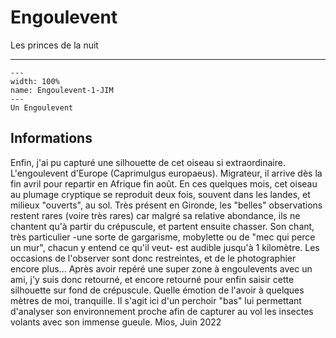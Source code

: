 # Engoulevent

<p class="emphase">Les princes de la nuit</p>

***

```{figure} Docs/Engoulevent-1-JIM.jpg
---
width: 100%
name: Engoulevent-1-JIM
---
Un Engoulevent
```


## Informations



Enfin, j'ai pu capturé une silhouette de cet oiseau si extraordinaire.
L'engoulevent d'Europe (Caprimulgus europaeus).
Migrateur, il arrive dès la fin avril pour repartir en Afrique fin août. En ces quelques mois, cet oiseau au plumage cryptique se reproduit deux fois, souvent dans les landes, et milieux "ouverts", au sol.
Très présent en Gironde, les "belles" observations restent rares (voire très rares) car malgré sa relative abondance, ils ne chantent qu'à partir du crépuscule, et partent ensuite chasser.
Son chant, très particulier -une sorte de gargarisme, mobylette ou de "mec qui perce un mur", chacun y entend ce qu'il veut- est audible jusqu'à 1 kilomètre.
Les occasions de l'observer sont donc restreintes, et de le photographier encore plus...
Après avoir repéré une super zone à engoulevents avec un ami, j'y suis donc retourné, et encore retourné pour enfin saisir cette silhouette sur fond de crépuscule. Quelle émotion de l'avoir à quelques mètres de moi, tranquille.
Il s'agit ici d'un perchoir "bas" lui permettant d'analyser son environnement proche afin de capturer au vol les insectes volants avec son immense gueule.
Mios, Juin 2022